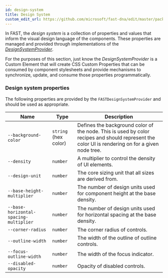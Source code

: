 ```yaml
---
id: design-system
title: Design System
custom_edit_url: https://github.com/microsoft/fast-dna/edit/master/packages/web-components/fast-components/docs/design/design-system.md
---
```


In FAST, the *design system* is a collection of properties and values that inform the visual design language of the components. These properties are managed and provided through implementations of the [*DesignSystemProvider*](fast-foundation/fast-design-system-provider.md).

For the purposes of this section, just know the *DesignSystemProvider* is a Custom Element that will create CSS Custom Properties that can be consumed by component stylesheets and provide mechanisms to synchronize, update, and consume those properties programmatically.

### Design system properties

The following properties are provided by the `FASTDesignSystemProvider` and should be used as appropriate.

| Name                                   | Type | Description   |
|----------------------------------------|--------------------  |----------------------------------------------------------------------------|
| `--background-color`                   | `string` (hex color) | Defines the background color of the node. This is used by color recipes and should represent the color UI is rendering on for a given node tree. |
| `--density`                            | `number`             | A multiplier to control the density of UI elements.                        |
| `--design-unit`                        | `number`             | The core sizing unit that all sizes are derived from.                      |
| `--base-height-multiplier`             | `number`             | The number of design units used for component height at the base density.   |
| `--base-horizontal-spacing-multiplier` | `number`             | The number of design units used for horizontal spacing at the base density. |
| `--corner-radius`                      | `number`             | The corner radius of controls.                                             |
| `--outline-width`                      | `number`             | The width of the outline of outline controls.                              |
| `--focus-outline-width`                | `number`             | The width of the focus indicator.                                             |
| `--disabled-opacity`                   | `number`             | Opacity of disabled controls.                                              |
